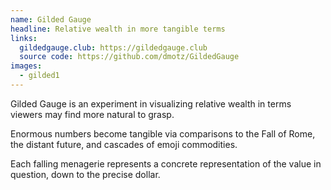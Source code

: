 ```yaml
---
name: Gilded Gauge
headline: Relative wealth in more tangible terms
links:
  gildedgauge.club: https://gildedgauge.club
  source code: https://github.com/dmotz/GildedGauge
images:
  - gilded1
---
```


Gilded Gauge is an experiment in visualizing relative wealth in terms viewers
may find more natural to grasp.

Enormous numbers become tangible via comparisons to the Fall of Rome, the
distant future, and cascades of emoji commodities.

Each falling menagerie represents a concrete representation of the value in
question, down to the precise dollar.

